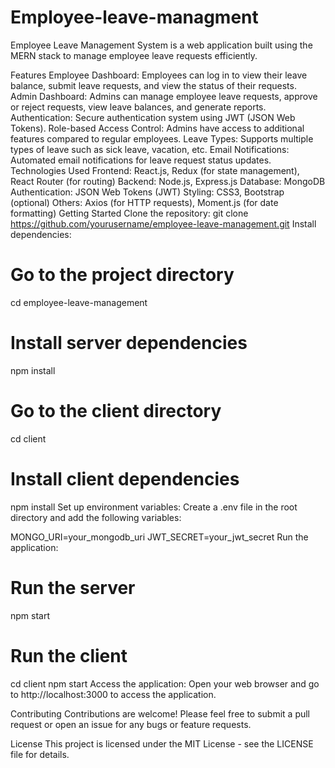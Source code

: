 # Employee-leave-managment
Employee Leave Management System is a web application built using the MERN stack to manage employee leave requests efficiently.

Features
Employee Dashboard: Employees can log in to view their leave balance, submit leave requests, and view the status of their requests.
Admin Dashboard: Admins can manage employee leave requests, approve or reject requests, view leave balances, and generate reports.
Authentication: Secure authentication system using JWT (JSON Web Tokens).
Role-based Access Control: Admins have access to additional features compared to regular employees.
Leave Types: Supports multiple types of leave such as sick leave, vacation, etc.
Email Notifications: Automated email notifications for leave request status updates.
Technologies Used
Frontend: React.js, Redux (for state management), React Router (for routing)
Backend: Node.js, Express.js
Database: MongoDB
Authentication: JSON Web Tokens (JWT)
Styling: CSS3, Bootstrap (optional)
Others: Axios (for HTTP requests), Moment.js (for date formatting)
Getting Started
Clone the repository:
git clone https://github.com/yourusername/employee-leave-management.git
Install dependencies:
# Go to the project directory
cd employee-leave-management

# Install server dependencies
npm install

# Go to the client directory
cd client

# Install client dependencies
npm install
Set up environment variables:
Create a .env file in the root directory and add the following variables:

MONGO_URI=your_mongodb_uri
JWT_SECRET=your_jwt_secret
Run the application:
# Run the server
npm start

# Run the client
cd client
npm start
Access the application:
Open your web browser and go to http://localhost:3000 to access the application.

Contributing
Contributions are welcome! Please feel free to submit a pull request or open an issue for any bugs or feature requests.

License
This project is licensed under the MIT License - see the LICENSE file for details.
